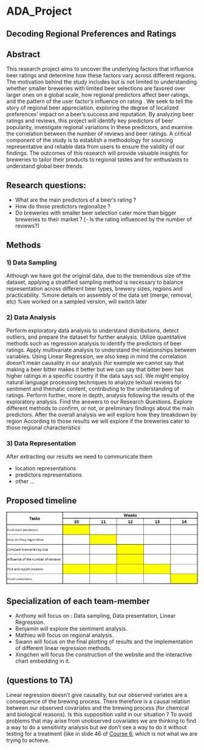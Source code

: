 # ADA_Project

## Decoding Regional Preferences and Ratings 

## Abstract
This research project aims to uncover the underlying factors that influence beer ratings and determine how these factors vary across different regions. The motivation behind the study includes but is not limited to understanding whether smaller breweries with limited beer selections are favored over larger ones on a global scale, how regional predictors affect beer ratings, and the pattern of the user factor’s influence on rating . We seek to tell the story of regional beer appreciation, exploring the degree of localized preferences’  impact on a beer’s success and reputation. By analyzing beer ratings and reviews, this project will identify key predictors of beer popularity, investigate regional variations in these predictors, and examine the correlation between the number of reviews and beer ratings. A critical component of the study is to establish a methodology for sourcing representative and reliable data from users to ensure the validity of our findings. The outcomes of this research will provide valuable insights for breweries to tailor their products to regional tastes and for enthusiasts to understand global beer trends.

## Research questions:
- What are the main predictors of a beer’s rating ?
- How do those predictors regionalize ?
- Do breweries with smaller beer selection cater more than bigger breweries to their market ? 
(- Is the rating influenced by the number of reviews?)

## Methods
### 1) Data Sampling
Although we have got the original data, due to the tremendous size of the dataset, applying a stratified sampling method is necessary to balance representation across different beer types, brewery sizes, regions and practicability.
%more details on assembly of the data set (merge, removal, etc)
%we worked on a sampled version, will switch later
### 2) Data Analysis
Perform exploratory data analysis to understand distributions, detect outliers, and prepare the dataset for further analysis.
Utilize quantitative methods such as regression analysis to identify the predictors of beer ratings. 
Apply multivariate analysis to understand the relationships between variables. Using Linear Regression, we also keep in mind the correlation doesn’t mean causality in our analysis (for exemple we cannot say that making a beer bitter makes it better but we can say that bitter beer has higher ratings in a specific country if the data says so).
We might employ natural language processing techniques to analyze textual reviews for sentiment and thematic content, contributing to the understanding of ratings.
Perform further, more in depth, analysis following the results of the exploratory analysis. Find the answers to our Research Questions.
Explore different methods to confirm, or not, or preliminary findings about the main predictors.
After the overall analysis we will explore how they breakdown by region
According to those results we will explore if the breweries cater to those regional characteristics
### 3) Data Representation
After extracting our results we need to communicate them
- location representations
- predictors representations
- other ...

## Proposed timeline
![image of planning](figures/planning.png)
## Specialization of each team-member
- Anthony will focus on : Data sampling, Data presentation, Linear Regression.
- Benjamin will explore the sentiment analysis.
- Mathieu will focus on regional analysis.
- Swann will focus on the final plotting of results and the implementation of different linear regression methods.
- Xingchen will focus the construction of the website and the interactive chart embedding in it.


## (questions to TA)
Linear regression doesn’t give causality, but our observed variates are a consequence of the brewing process. There therefore is a causal relation between our observed covariates and the brewing process (for chemical and biological reasons). Is this supposition valid in our situation ?
To avoid problems that may arise from unobserved covariates we are thinking to find a way to do a sensitivity analysis but we don’t see a way to do it without testing for a treatment (like in slide 46 of [Course 6](https://docs.google.com/presentation/d/1dAAAGZLETByUCAQcPSgntHWp8lwLdjJKzgcHPGrhs8Q/edit#slide=id.gf762380974_6_404), which is not what we are trying to achieve.
